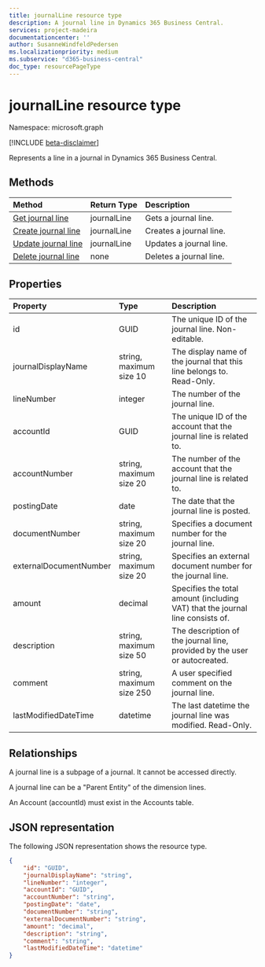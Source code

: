 ```yaml
---
title: journalLine resource type
description: A journal line in Dynamics 365 Business Central.
services: project-madeira
documentationcenter: ''
author: SusanneWindfeldPedersen
ms.localizationpriority: medium
ms.subservice: "d365-business-central"
doc_type: resourcePageType
---
```


# journalLine resource type

Namespace: microsoft.graph

[!INCLUDE [beta-disclaimer](../../includes/beta-disclaimer.md)]

Represents a line in a journal in Dynamics 365 Business Central.

## Methods

| Method                                                    | Return Type|Description         |
|:----------------------------------------------------------|:-----------|:-------------------|
|[Get journal line](../api/dynamics-journalline-get.md)      |journalLine|Gets a journal line.   |
|[Create journal line](../api/dynamics-create-journalline.md)  |journalLine|Creates a journal line.|
|[Update journal line](../api/dynamics-journalline-update.md) |journalLine|Updates a journal line.|
|[Delete journal line](../api/dynamics-journalline-delete.md)|none        |Deletes a journal line.|

## Properties
| Property	           | Type	                |Description                                                        |
|:---------------------|:-----------------------|:------------------------------------------------------------------|
|id                    |GUID                    |The unique ID of the journal line. Non-editable.                   |
|journalDisplayName    |string, maximum size 10 |The display name of the journal that this line belongs to. Read-Only.|
|lineNumber            |integer                 |The number of the journal line.                                    |
|accountId             |GUID                    |The unique ID of the account that the journal line is related to.  |
|accountNumber         |string, maximum size 20 |The number of the account that the journal line is related to.     |
|postingDate           |date                    |The date that the journal line is posted.                          |
|documentNumber        |string, maximum size 20 |Specifies a document number for the journal line.                  |
|externalDocumentNumber|string, maximum size 20 |Specifies an external document number for the journal line.        |
|amount                |decimal                 |Specifies the total amount (including VAT) that the journal line consists of.|
|description           |string, maximum size 50 |The description of the journal line, provided by the user or autocreated.|
|comment               |string, maximum size 250|A user specified comment on the journal line.                      |
|lastModifiedDateTime  |datetime                |The last datetime the journal line was modified. Read-Only.        |

## Relationships
A journal line is a subpage of a journal. It cannot be accessed directly.

A journal line can be a "Parent Entity" of the dimension lines.

An Account (accountId) must exist in the Accounts table.


## JSON representation

The following JSON representation shows the resource type.


```json
{
    "id": "GUID",
    "journalDisplayName": "string",
    "lineNumber": "integer",
    "accountId": "GUID",
    "accountNumber": "string",
    "postingDate": "date",
    "documentNumber": "string",
    "externalDocumentNumber": "string",
    "amount": "decimal",
    "description": "string",
    "comment": "string",
    "lastModifiedDateTime": "datetime"
}
```


